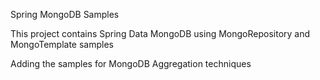 Spring MongoDB Samples

This project contains Spring Data MongoDB using MongoRepository and MongoTemplate samples 

Adding the samples for MongoDB Aggregation techniques
